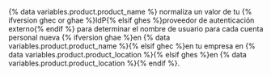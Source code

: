 {% data variables.product.product_name %} normaliza un valor de tu {% ifversion ghec or ghae %}IdP{% elsif ghes %}proveedor de autenticación externo{% endif %} para determinar el nombre de usuario para cada cuenta personal nueva {% ifversion ghae %}en {% data variables.product.product_name %}{% elsif ghec %}en tu empresa en {% data variables.product.product_location %}{% elsif ghes %}en {% data variables.product.product_location %}{% endif %}.
